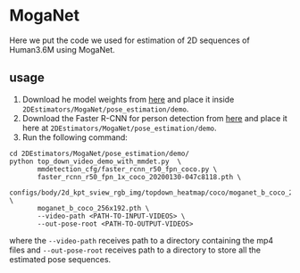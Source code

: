 # MogaNet
Here we put the code we used for estimation of 2D sequences of Human3.6M using MogaNet.
## usage
1. Download he model weights from [here](https://github.com/Westlake-AI/MogaNet/releases/download/moganet-pose-weights/moganet_b_coco_256x192.pth) and place it inside `2DEstimators/MogaNet/pose_estimation/demo`.
2. Download the Faster R-CNN for person detection from [here](https://download.openmmlab.com/mmdetection/v2.0/faster_rcnn/faster_rcnn_r50_fpn_1x_coco/faster_rcnn_r50_fpn_1x_coco_20200130-047c8118.pth) and place it here at `2DEstimators/MogaNet/pose_estimation/demo`.
3. Run the following command:
```
cd 2DEstimators/MogaNet/pose_estimation/demo/
python top_down_video_demo_with_mmdet.py  \
       mmdetection_cfg/faster_rcnn_r50_fpn_coco.py \
       faster_rcnn_r50_fpn_1x_coco_20200130-047c8118.pth \
       configs/body/2d_kpt_sview_rgb_img/topdown_heatmap/coco/moganet_b_coco_256x192.py \
       moganet_b_coco_256x192.pth \
       --video-path <PATH-TO-INPUT-VIDEOS> \
       --out-pose-root <PATH-TO-OUTPUT-VIDEOS>
```
where the `--video-path` receives path to a directory containing the mp4 files and `--out-pose-root` receives path to a directory to store all the estimated pose sequences.
